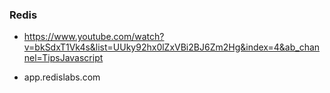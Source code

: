 ### Redis

- https://www.youtube.com/watch?v=bkSdxT1Vk4s&list=UUky92hx0lZxVBi2BJ6Zm2Hg&index=4&ab_channel=TipsJavascript

- app.redislabs.com

